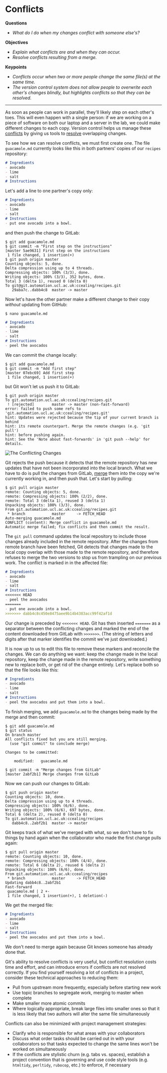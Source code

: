 # Conflicts

**Questions**
- *What do I do when my changes conflict with someone else's?*

**Objectives**
- *Explain what conflicts are and when they can occur.*
- *Resolve conflicts resulting from a merge.*

**Keypoints**
- *Conflicts occur when two or more people change the same file(s) at the same time.*
- *The version control system does not allow people to overwrite each other's changes blindly, but highlights conflicts so that they can be resolved.*

---

As soon as people can work in parallel, they'll likely step on each other's
toes.  This will even happen with a single person: if we are working on
a piece of software on both our laptop and a server in the lab, we could make
different changes to each copy.  Version control helps us manage these
[conflicts](http://swcarpentry.github.io/git-novice//reference#conflicts) by giving us tools to
[resolve](http://swcarpentry.github.io/git-novice//reference#resolve) overlapping changes.

To see how we can resolve conflicts, we must first create one.  The file
`guacamole.md` currently looks like this in both partners' copies of our `recipes`
repository:

```markdown
# Ingredients
- avocado
- lime
- salt
# Instructions
```

Let's add a line to one partner's copy only:

```markdown
# Ingredients
- avocado
- lime
- salt
# Instructions
- put one avocado into a bowl.
```

and then push the change to GitLab:

```shell
$ git add guacamole.md
$ git commit -m "First step on the instructions"
[master 5ae9631] First step on the instructions
 1 file changed, 1 insertion(+)
$ git push origin master
Counting objects: 5, done.
Delta compression using up to 4 threads.
Compressing objects: 100% (3/3), done.
Writing objects: 100% (3/3), 352 bytes, done.
Total 3 (delta 1), reused 0 (delta 0)
To git@git.automation.ucl.ac.uk:ccealing/recipes.git
   29aba7c..dabb4c8  master -> master
```

Now let's have the other partner
make a different change to their copy
*without* updating from GitHub:

```shell
$ nano guacamole.md
```

```markdown
# Ingredients
- avocado
- lime
- salt
# Instructions
- peel the avocados
```

We can commit the change locally:

```shell
$ git add guacamole.md
$ git commit -m "Add first step"
[master 07ebc69] Add first step
 1 file changed, 1 insertion(+)
```

but Git won't let us push it to GitLab:

```shell
$ git push origin master
To git.automation.ucl.ac.uk:ccealing/recipes.git
 ! [rejected]        master -> master (non-fast-forward)
error: failed to push some refs to 'git.automation.ucl.ac.uk:ccealing/recipes.git'
hint: Updates were rejected because the tip of your current branch is behind
hint: its remote counterpart. Merge the remote changes (e.g. 'git pull')
hint: before pushing again.
hint: See the 'Note about fast-forwards' in 'git push --help' for details.
```

![The Conflicting Changes](http://swcarpentry.github.io/git-novice/fig/conflict.svg)

Git rejects the push because it detects that the remote repository has new updates that have not been
incorporated into the local branch.
What we have to do is pull the changes from GitLab,
[merge](http://swcarpentry.github.io/git-novice//reference#merge) them into the copy we're currently working in,
and then push that.
Let's start by pulling:

```shell
$ git pull origin master
remote: Counting objects: 5, done.
remote: Compressing objects: 100% (2/2), done.
remote: Total 3 (delta 1), reused 3 (delta 1)
Unpacking objects: 100% (3/3), done.
From git.automation.ucl.ac.uk:ccealing/recipes.git
 * branch            master     -> FETCH_HEAD
Auto-merging guacamole.md
CONFLICT (content): Merge conflict in guacamole.md
Automatic merge failed; fix conflicts and then commit the result.
```

The `git pull` command updates the local repository to include those
changes already included in the remote repository.
After the changes from remote branch have been fetched, Git detects that changes made to the local copy 
overlap with those made to the remote repository, and therefore refuses to merge the two versions to
stop us from trampling on our previous work. The conflict is marked in
in the affected file:


```markdown
# Ingredients
- avocado
- lime
- salt
# Instructions
<<<<<<< HEAD
- peel the avocados
=======
- put one avocado into a bowl.
>>>>>>> dabb4c8c450e8475aee9b14b4383acc99f42af1d
```

Our change is preceded by `<<<<<<< HEAD`.
Git has then inserted `=======` as a separator between the conflicting changes
and marked the end of the content downloaded from GitLab with `>>>>>>>`.
(The string of letters and digits after that marker
identifies the commit we've just downloaded.)

It is now up to us to edit this file to remove these markers
and reconcile the changes.
We can do anything we want: keep the change made in the local repository, keep
the change made in the remote repository, write something new to replace both,
or get rid of the change entirely.
Let's replace both so that the file looks like this:


```markdown
# Ingredients
- avocado
- lime
- salt
# Instructions
- peel the avocados and put them into a bowl.
```

To finish merging,
we add `guacamole.md` to the changes being made by the merge
and then commit:

```shell
$ git add guacamole.md
$ git status
On branch master
All conflicts fixed but you are still merging.
  (use "git commit" to conclude merge)

Changes to be committed:

	modified:   guacamole.md

$ git commit -m "Merge changes from GitLab"
[master 2abf2b1] Merge changes from GitLab
```

Now we can push our changes to GitLab:

```shell
$ git push origin master
Counting objects: 10, done.
Delta compression using up to 4 threads.
Compressing objects: 100% (6/6), done.
Writing objects: 100% (6/6), 697 bytes, done.
Total 6 (delta 2), reused 0 (delta 0)
To git.automation.ucl.ac.uk:ccealing/recipes
   dabb4c8..2abf2b1  master -> master
```

Git keeps track of what we've merged with what,
so we don't have to fix things by hand again
when the collaborator who made the first change pulls again:

```shell
$ git pull origin master
remote: Counting objects: 10, done.
remote: Compressing objects: 100% (4/4), done.
remote: Total 6 (delta 2), reused 6 (delta 2)
Unpacking objects: 100% (6/6), done.
From git.automation.ucl.ac.uk:ccealing/recipes
 * branch            master     -> FETCH_HEAD
Updating dabb4c8..2abf2b1
Fast-forward
 guacamole.md | 2 +-
 1 file changed, 1 insertion(+), 1 deletion(-)
```

We get the merged file:

```markdown
# Ingredients
- avocado
- lime
- salt
# Instructions
- peel the avocados and put them into a bowl.
```

We don't need to merge again because Git knows someone has already done that.

Git's ability to resolve conflicts is very useful, but conflict resolution
costs time and effort, and can introduce errors if conflicts are not resolved
correctly. If you find yourself resolving a lot of conflicts in a project,
consider these technical approaches to reducing them:

- Pull from upstream more frequently, especially before starting new work
- Use topic branches to segregate work, merging to master when complete
- Make smaller more atomic commits
- Where logically appropriate, break large files into smaller ones so that it is
  less likely that two authors will alter the same file simultaneously

Conflicts can also be minimized with project management strategies:

- Clarify who is responsible for what areas with your collaborators
- Discuss what order tasks should be carried out in with your collaborators so
  that tasks expected to change the same lines won't be worked on simultaneously
- If the conflicts are stylistic churn (e.g. tabs vs. spaces), establish a
  project convention that is governing and use code style tools (e.g.
  `htmltidy`, `perltidy`, `rubocop`, etc.) to enforce, if necessary

